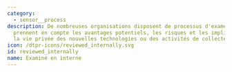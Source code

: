```yaml
---
category: 
  - sensor__process
description: De nombreuses organisations disposent de processus d'examen interne qui
  prennent en compte les avantages potentiels, les risques et les implications pour
  la vie privée des nouvelles technologies ou des activités de collecte de données.
icon: /dtpr-icons/reviewed_internally.svg
id: reviewed_internally
name: Examiné en interne
---
```

